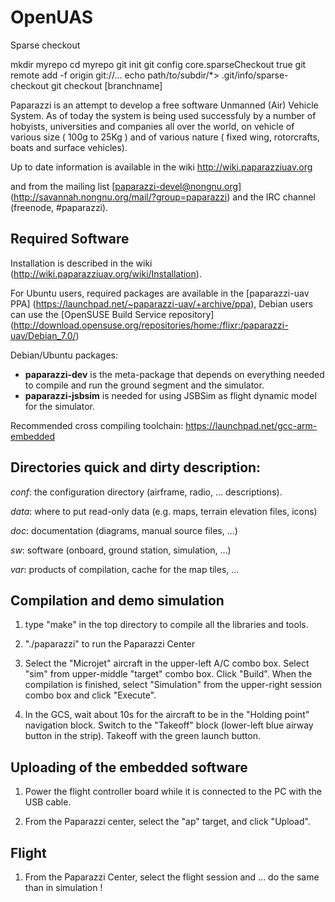 OpenUAS
=============

Sparse checkout

mkdir myrepo
cd myrepo
git init
git config core.sparseCheckout true
git remote add -f origin git://...
echo path/to/subdir/*> .git/info/sparse-checkout
git checkout [branchname]



Paparazzi is an attempt to develop a free software Unmanned (Air) Vehicle System.
 As of today the system is being used successfuly by a number of hobyists, universities and companies all over the world, on vehicle of various size ( 100g to 25Kg ) and of various nature ( fixed wing, rotorcrafts, boats and surface vehicles).

Up to date information is available in the wiki http://wiki.paparazziuav.org

and from the mailing list [paparazzi-devel@nongnu.org] (http://savannah.nongnu.org/mail/?group=paparazzi)
and the IRC channel (freenode, #paparazzi).


Required Software
-----------------

Installation is described in the wiki (http://wiki.paparazziuav.org/wiki/Installation).

For Ubuntu users, required packages are available in the [paparazzi-uav PPA] (https://launchpad.net/~paparazzi-uav/+archive/ppa),
Debian users can use the [OpenSUSE Build Service repository] (http://download.opensuse.org/repositories/home:/flixr:/paparazzi-uav/Debian_7.0/)

Debian/Ubuntu packages:
- **paparazzi-dev** is the meta-package that depends on everything needed to compile and run the ground segment and the simulator.
- **paparazzi-jsbsim** is needed for using JSBSim as flight dynamic model for the simulator.

Recommended cross compiling toolchain: https://launchpad.net/gcc-arm-embedded


Directories quick and dirty description:
----------------------------------------

_conf_: the configuration directory (airframe, radio, ... descriptions).

_data_: where to put read-only data (e.g. maps, terrain elevation files, icons)

_doc_: documentation (diagrams, manual source files, ...)

_sw_: software (onboard, ground station, simulation, ...)

_var_: products of compilation, cache for the map tiles, ...


Compilation and demo simulation
-------------------------------

1. type "make" in the top directory to compile all the libraries and tools.

2. "./paparazzi" to run the Paparazzi Center

3. Select the "Microjet" aircraft in the upper-left A/C combo box.
  Select "sim" from upper-middle "target" combo box. Click "Build".
  When the compilation is finished, select "Simulation" from
  the upper-right session combo box and click "Execute".

4. In the GCS, wait about 10s for the aircraft to be in the "Holding point" navigation block.
  Switch to the "Takeoff" block (lower-left blue airway button in the strip).
  Takeoff with the green launch button.

Uploading of the embedded software
----------------------------------

1. Power the flight controller board while it is connected to the PC with the USB cable.

2. From the Paparazzi center, select the "ap" target, and click "Upload".


Flight
------

1.  From the Paparazzi Center, select the flight session and ... do the same than in simulation !
